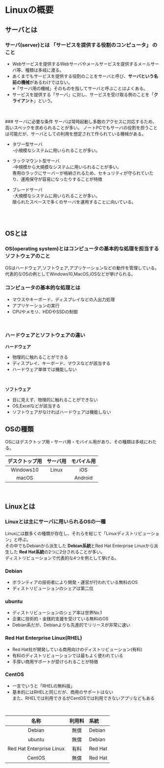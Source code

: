 # Linuxの概要

## サーバとは
### サーバ(server)とは **「サービスを提供する役割のコンピュータ」** のこと
* Webサービスを提供するWebサーバやメールサービスを提供するメールサーバ等、種類は多岐に渡る。  
* あくまでもサービスを提供する役割のことをサーバと呼び、**サーバという名前の機械**があるわけではない。  
  ※「サーバ用の機械」そのものを指してサーバと呼ぶことはよくある。
* サービスを提供する「サーバ」に対し、サービスを受け取る側のことを「**クライアント**」という。
<br>
<br>
### サーバに必要な条件
サーバは常時起動し多数のアクセスに対応するため、高いスペックを求められることが多い。  
ノートPCでもサーバの役割を担うことは可能だが、サーバとしての利用を想定されて作られている機械がある。

* タワー型サーバ  
  -小規模なシステムに用いられることが多い。
* ラックマウント型サーバ  
  -中規模から大規模なシステムに用いられることが多い。  
  専用のラックにサーバーが格納されるため、セキュリティが守られていたり、運用保守が容易になったりすることが特徴
* ブレードサーバ  
  -大規模なシステムに用いられることが多い。  
  限られたスペースで多くのサーバを運用することに向いている。

  <!--ここにサーバのイラスト入れる検討中-->
<br>
<br>

## OSとは
### OS(operating system)とはコンピュータの基本的な処理を担当するソフトウェアのこと  
OSはハードウェア,ソフトウェア,アプリケーションなどの動作を管理している。  
代表的なOSの例としてWindows10,MacOS,iOSなどが挙げられる。

### コンピュータの基本的な処理とは
* マウスやキーボード、ディスプレイなどの入出力処理
* アプリケーションの実行
* CPUやメモリ、HDDやSSDの制御

<br>

### ハードウェアとソフトウェアの違い
**ハードウェア**
* 物理的に触れることができる
* ディスプレイ、キーボード、マウスなどが該当する
* ハードウェア単体では機能しない

<br>

**ソフトウェア**
* 目に見えず、物理的に触れることができない
* OS,Excelなどが該当する
* ソフトウェアがなければハードウェアは機能しない

## OSの種類
OSにはデスクトップ用・サーバ用・モバイル用があり、その種類は多岐にわたる。

|デスクトップ用|サーバ用|モバイル用|
|:----------:|:----------:|:----------:|
|Windows10|Linux|iOS|
|macOS| |Android|

<br>

## Linuxとは
### Linuxとは主にサーバに用いられるOSの一種
Linuxには数多くの種類が存在し、それらを総じて「Linuxディストリビューション」と呼ぶ。  
その中でもDebianから派生した **Debian系統**とRed Hat Enterprise Linuxから派生した **Red Hat系統**の2つに2分されることが多い。  
ディストリビューションで代表的な4つを例として挙げる。

### Debian
* ボランティアの技術者により開発・運営が行われている無料のOS
* ディストリビューションのシェアは第二位

### ubuntu
* ディストリビューションのシェア率は世界No.1
* 企業に技術的・金銭的支援を受けている無料のOS
* Debian系だが、Debianよりも先進的でリリースが非常に速い

### Red Hat Enterprise Linux(RHEL)
* Red Hat社が開発している商用向けのディストリビューション(有料)
* 有料のディストリビューションでは最もよく使われている
* 手厚い商用サポートが受けられることが特徴

### CentOS
* 一言でいうと「RHELの無料版」
* 基本的にはRHELと同じだが、商用のサポートはない  
  また、RHELでは利用できるがCentOSでは利用できないアプリなどもある

<br>

|名称|利用料|系統|
|:------:|:------:|:------|
|Debian|無償|Debian|
|ubuntu|無償|Debian|
|Red Hat Enterprise Linux|有料|Red Hat|
|CentOS|無償|Red Hat|
